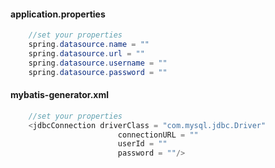 #### application.properties
```java
    //set your properties
    spring.datasource.name = ""
    spring.datasource.url = ""
    spring.datasource.username = ""
    spring.datasource.password = ""
```

#### mybatis-generator.xml
```java
    //set your properties
    <jdbcConnection driverClass = "com.mysql.jdbc.Driver"
                        connectionURL = ""
                        userId = ""
                        password = ""/>
```
